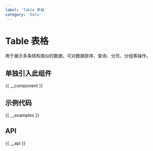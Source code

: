 ```yaml
---
label: 'Table 表格'
category: 'Data'
---
```


# Table 表格

用于展示多条结构类似的数据，可对数据排序、查询、分页、分组等操作。

## 单独引入此组件

{{ __component }}

## 示例代码

{{ __examples }}

## API

{{ __api }}
